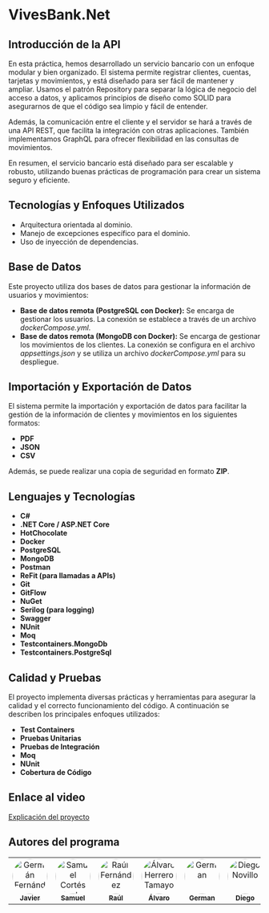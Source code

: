 # VivesBank.Net

## Introducción de la API

En esta práctica, hemos desarrollado un servicio bancario con un enfoque modular y bien organizado. El sistema permite registrar clientes, cuentas, tarjetas y movimientos, y está diseñado para ser fácil de mantener y ampliar. Usamos el patrón Repository para separar la lógica de negocio del acceso a datos, y aplicamos principios de diseño como SOLID para asegurarnos de que el código sea limpio y fácil de entender.

Además, la comunicación entre el cliente y el servidor se hará a través de una API REST, que facilita la integración con otras aplicaciones. También implementamos GraphQL para ofrecer flexibilidad en las consultas de movimientos.

En resumen, el servicio bancario está diseñado para ser escalable y robusto, utilizando buenas prácticas de programación para crear un sistema seguro y eficiente.


## **Tecnologías y Enfoques Utilizados**

- Arquitectura orientada al dominio.
- Manejo de excepciones específico para el dominio.
- Uso de inyección de dependencias.

## **Base de Datos**

Este proyecto utiliza dos bases de datos para gestionar la información de usuarios y movimientos:

- **Base de datos remota (PostgreSQL con Docker):** Se encarga de gestionar los usuarios. La conexión se establece a través de un archivo _dockerCompose.yml_.
- **Base de datos remota (MongoDB con Docker):** Se encarga de gestionar los movimientos de los clientes. La conexión se configura en el archivo _appsettings.json_ y se utiliza un archivo _dockerCompose.yml_ para su despliegue.

## **Importación y Exportación de Datos**

El sistema permite la importación y exportación de datos para facilitar la gestión de la información de clientes y movimientos en los siguientes formatos:

- **PDF**
- **JSON**
- **CSV**

Además, se puede realizar una copia de seguridad en formato **ZIP**.

## **Lenguajes y Tecnologías**

- **C#**
- **.NET Core / ASP.NET Core**
- **HotChocolate**
- **Docker**
- **PostgreSQL**
- **MongoDB**
- **Postman**
- **ReFit (para llamadas a APIs)**
- **Git**
- **GitFlow**
- **NuGet**
- **Serilog (para logging)**
- **Swagger**
- **NUnit**
- **Moq**
- **Testcontainers.MongoDb**
- **Testcontainers.PostgreSql**

## **Calidad y Pruebas**

El proyecto implementa diversas prácticas y herramientas para asegurar la calidad y el correcto funcionamiento del código. A continuación se describen los principales enfoques utilizados:

- **Test Containers**
- **Pruebas Unitarias**
- **Pruebas de Integración**
- **Moq**
- **NUnit**
- **Cobertura de Código**

## Enlace al video

[Explicación del proyecto]()

## Autores del programa

<table align="center">
  <tr>
    <td align="center">
      <a href="https://github.com/Javierhvicente">
        <img src="https://github.com/Javierhvicente.png" width="70" height="70" style="border-radius: 50%;" alt="Germán Fernández Carracedo"/>
        <br/>
        <sub><b>Javier</b></sub>
      </a>
    </td>
    <td align="center">
      <a href="https://github.com/Samuceese">
        <img src="https://github.com/Samuceese.png" width="70" height="70" style="border-radius: 50%;" alt="Samuel Cortés Sánchez"/>
        <br/>
        <sub><b>Samuel</b></sub>
      </a>
    </td>
        <td align="center">
      <a href="https://github.com/rraul10">
        <img src="https://github.com/rraul10.png" width="70" height="70" style="border-radius: 50%;" alt="Raúl Fernández"/>
        <br/>
        <sub><b>Raúl</b></sub>
      </a>
    </td>
    <td align="center">
      <a href="https://github.com/alvarito304">
        <img src="https://avatars.githubusercontent.com/u/114983881?v=4" width="70" height="70" style="border-radius: 50%;" alt="Álvaro Herrero Tamayo"/>
        <br/>
        <sub><b>Álvaro</b></sub>
      </a>
    </td>
        </td>
    <td align="center">
      <a href="https://github.com/germangfc">
        <img src="https://avatars.githubusercontent.com/u/147338370" width="70" height="70" style="border-radius: 50%;" alt="German"/>
        <br/>
        <sub><b>German</b></sub>
      </a>
      </td>
      <td align="center">
      <a href="https://github.com/diegonovi">
        <img src="https://github.com/diegonovi.png" width="70" height="70" style="border-radius: 50%;" alt="Diego Novillo"/>
        <br/>
        <sub><b>Diego</b></sub>
      </a>
      </td>
    <td align="center">
      <a href="https://github.com/TomasVaquerin">
        <img src="https://github.com/TomasVaquerin.png" width="70" height="70" style="border-radius: 50%;" alt="Tomas Vaquerin"/>
        <br/>
        <sub><b>Tomás</b></sub>
      </a>
      </td>
  </tr>
</table>